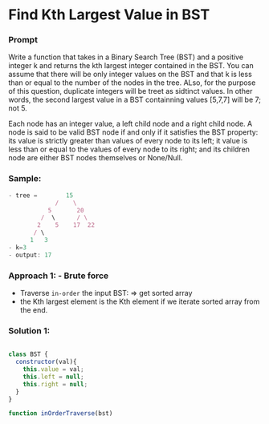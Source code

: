 # Find Kth Largest Value in BST

### Prompt
Write a function that takes in a Binary Search Tree (BST) and a positive integer k and returns the kth largest integer contained in the BST.
You can assume that there will be only integer values on the BST and that k is less than or equal to the number of the nodes in the tree.
ALso, for the purpose of this question, duplicate integers will be treet as sidtinct values. In other words, the second largest value in a BST containning values [5,7,7] will be 7; not 5.

Each node has an integer value, a left child node and a right child node. A node is said to be valid BST node if and only if it satisfies the BST property: its value is strictly greater than values of every node to its left; it value is less than or equal to the values of every node to its right; and its children node are either BST nodes themselves or None/Null.

### Sample:
 ```js
- tree =        15
              /    \
            5       20
          /  \      / \
         2    5    17  22
        / \
       1   3
- k=3
- output: 17

 ```
### Approach 1: - Brute force

- Traverse `in-order` the input BST: => get sorted array
- the Kth largest element is the Kth element if we iterate sorted array from the end.

### Solution 1:

```js

class BST {
  constructor(val){
    this.value = val;
    this.left = null;
    this.right = null;
  }
}

function inOrderTraverse(bst)
```
